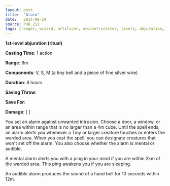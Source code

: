 ```yaml
---
layout: post
title:  "Alarm"
date:   2014-08-24
source: PHB.211
tags: [ranger, wizard, artificer, arcanetrickster, level1, abjuration, ritual]
---
```


**1st-level abjuration (ritual)**

**Casting Time**: 1 action

**Range**: 6m

**Components**: V, S, M (a tiny bell and a piece of fine silver wire)

**Duration**: 8 hours

**Saving Throw**:

**Save For**:

**Damage**: [ ]

You set an alarm against unwanted intrusion. Choose a door, a window, or an area within range that is no larger than a 4m cube. Until the spell ends, an alarm alerts you whenever a Tiny or larger creature touches or enters the warded area. When you cast the spell, you can designate creatures that won't set off the alarm. You also choose whether the alarm is mental or audible.

A mental alarm alerts you with a ping in your mind if you are within 2km of the warded area. This ping awakens you if you are sleeping.

An audible alarm produces the sound of a hand bell for 10 seconds within 12m.